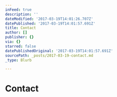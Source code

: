 ```yaml
---
inFeed: true
description: ''
dateModified: '2017-03-19T14:01:26.707Z'
datePublished: '2017-03-19T14:01:57.691Z'
title: Contact
author: []
publisher: {}
via: {}
starred: false
datePublishedOriginal: '2017-03-19T14:01:57.691Z'
sourcePath: _posts/2017-03-19-contact.md
_type: Blurb

---
```

# Contact